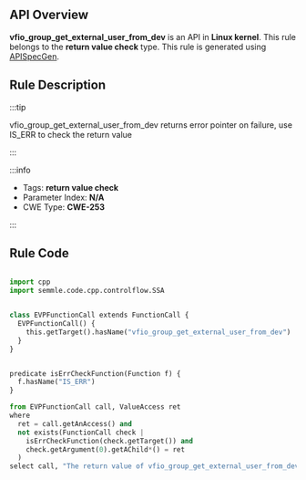 ---
---


## API Overview
**vfio_group_get_external_user_from_dev** is an API in **Linux kernel**. This rule belongs to the **return value check** type. This rule is generated using [APISpecGen](../../tools/APISpecGen).
## Rule Description

:::tip

vfio_group_get_external_user_from_dev returns error pointer on failure, use IS_ERR to check the return value

:::

:::info

- Tags: **return value check**
- Parameter Index: **N/A**
- CWE Type: **CWE-253**

:::

## Rule Code
```python

import cpp
import semmle.code.cpp.controlflow.SSA


class EVPFunctionCall extends FunctionCall {
  EVPFunctionCall() {
    this.getTarget().hasName("vfio_group_get_external_user_from_dev")
  }
}


predicate isErrCheckFunction(Function f) {
  f.hasName("IS_ERR") 
}

from EVPFunctionCall call, ValueAccess ret
where
  ret = call.getAnAccess() and
  not exists(FunctionCall check |
    isErrCheckFunction(check.getTarget()) and
    check.getArgument(0).getAChild*() = ret
  )
select call, "The return value of vfio_group_get_external_user_from_dev is not checked with IS_ERR."
    
```